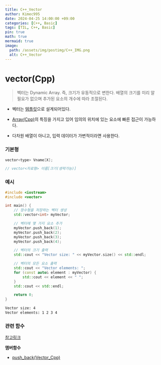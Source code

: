 ```yaml
---
title: C++_Vector
author: Kimec995
date: 2024-04-25 14:00:00 +09:00
categories: [C++, Basic]
tags: [TIL, C++, Basic]
pin: true
math: true
mermaid: true
image: 
  path: /assets/img/postimg/C++_IMG.png
  alt: C++_Vector
---
```


# vector(Cpp)
> 벡터는 Dynamic Array. 즉, 크기가 유동적으로 변한다. 배열의 크기를 미리 알 필요가 없으며 추가된 요소의 개수에 따라 조절된다. 

- 벡터는 [템플릿](https://kimec995.github.io/posts/Template/)으로 설계되어있다. 

- [Array(Cpp)](https://kimec995.github.io/posts/ArrayCpp/)의 특징을 가지고 있어 임의의 위치에 있는 요소에 빠른 접근이 가능하다.

- 다차원 배열이 아니고, 입력 데이터가 가변적이라면 사용한다.

### 기본형
```c++
vector<type> Vname[X]; 

// vector<자료형> 이름[크기(생략가능)]
```

### 예시
```c++
#include <iostream>
#include <vector>

int main() {
    // 정수형을 저장하는 벡터 생성
    std::vector<int> myVector;

    // 벡터에 몇 가지 요소 추가
    myVector.push_back(1);
    myVector.push_back(2);
    myVector.push_back(3);
    myVector.push_back(4);

    // 벡터의 크기 출력
    std::cout << "Vector size: " << myVector.size() << std::endl;

    // 벡터의 모든 요소 출력
    std::cout << "Vector elements: ";
    for (const auto& element : myVector) {
        std::cout << element << " ";
    }
    std::cout << std::endl;

    return 0; 
}
```

```bash
Vector size: 4
Vector elements: 1 2 3 4
```

### 관련 함수
[참고링크](https://cplusplus.com/reference/vector/vector/?kw=vector)

**맴버함수**
- [push_back(Vector_Cpp)](https://kimec995.github.io/posts/pushback_Cpp/)